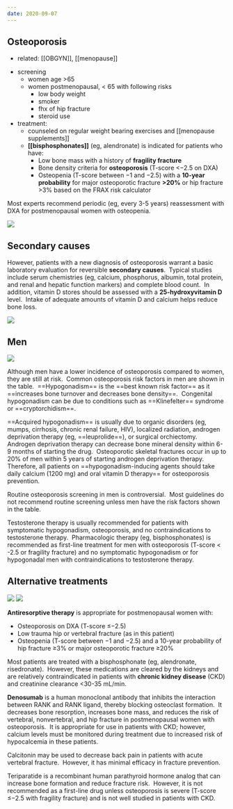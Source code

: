 ```yaml
---
date: 2020-09-07
---
```


## Osteoporosis

- related: [[OBGYN]], [[menopause]]

<!-- osteopenia vs osteoporosis, when to DXA, result, treatment when -->

- screening
	- women age >65
	- women postmenopausal, < 65 with following risks
		- low body weight
		- smoker
		- fhx of hip fracture
		- steroid use
- treatment:
	- counseled on regular weight bearing exercises and [[menopause supplements]]
	- **[[bisphosphonates]]** (eg, alendronate) is indicated for patients who have:
		- Low bone mass with a history of **fragility fracture**
		- Bone density criteria for **osteoporosis** (T-score <−2.5 on DXA)
		- Osteopenia (T-score between −1 and −2.5) with a **10-year probability** for major osteoporotic fracture **>20%** or hip fracture >3% based on the FRAX risk calculator

Most experts recommend periodic (eg, every 3-5 years)  reassessment with DXA for postmenopausal women with osteopenia.

![](https://photos.thisispiggy.com/file/wikiFiles/image-20200225201144239.png)

## Secondary causes

<!-- osteoporosis secondary causes workup -->

However, patients with a new diagnosis of osteoporosis warrant a basic laboratory evaluation for reversible **secondary causes**.  Typical studies include serum chemistries (eg, calcium, phosphorus, albumin, total protein, and renal and hepatic function markers) and complete blood count.  In addition, vitamin D stores should be assessed with a **25-hydroxyvitamin D** level.  Intake of adequate amounts of vitamin D and calcium helps reduce bone loss.

![](https://photos.thisispiggy.com/file/wikiFiles/20220525132654.png)

## Men

<!-- osteoporosis in men causes -->

![](https://photos.thisispiggy.com/file/wikiFiles/20220531142123.png)

Although men have a lower incidence of osteoporosis compared to women, they are still at risk.  Common osteoporosis risk factors in men are shown in the table.  ==Hypogonadism== is the ==best known risk factor== as it ==increases bone turnover and decreases bone density==.  Congenital hypogonadism can be due to conditions such as ==Klinefelter== syndrome or ==cryptorchidism==.

==Acquired hypogonadism== is usually due to organic disorders (eg, mumps, cirrhosis, chronic renal failure, HIV), localized radiation, androgen deprivation therapy (eg, ==leuprolide==), or surgical orchiectomy.  Androgen deprivation therapy can decrease bone mineral density within 6-9 months of starting the drug.  Osteoporotic skeletal fractures occur in up to 20% of men within 5 years of starting androgen deprivation therapy.  Therefore, all patients on ==hypogonadism-inducing agents should take daily calcium (1200 mg) and oral vitamin D therapy== for osteoporosis prevention.

Routine osteoporosis screening in men is controversial.  Most guidelines do not recommend routine screening unless men have the risk factors shown in the table.

Testosterone therapy is usually recommended for patients with symptomatic hypogonadism, osteoporosis, and no contraindications to testosterone therapy.  Pharmacologic therapy (eg, bisphosphonates) is recommended as first-line treatment for men with osteoporosis (T-score < -2.5 or fragility fracture) and no symptomatic hypogonadism or for hypogonadal men with contraindications to testosterone therapy.

## Alternative treatments

![](https://photos.thisispiggy.com/file/wikiFiles/20220805204502.png)
![](https://photos.thisispiggy.com/file/wikiFiles/20220805204511.png)

**Antiresorptive therapy** is appropriate for postmenopausal women with:

- Osteoporosis on DXA (T-score ≤−2.5)
- Low trauma hip or vertebral fracture (as in this patient)
- Osteopenia (T-score between −1 and −2.5) and a 10-year probability of hip fracture ≥3% or major osteoporotic fracture ≥20%

Most patients are treated with a bisphosphonate (eg, alendronate, risedronate).  However, these medications are cleared by the kidneys and are relatively contraindicated in patients with **chronic kidney disease** (CKD) and creatinine clearance <30-35 mL/min.

**Denosumab** is a human monoclonal antibody that inhibits the interaction between RANK and RANK ligand, thereby blocking osteoclast formation.  It decreases bone resorption, increases bone mass, and reduces the risk of vertebral, nonvertebral, and hip fracture in postmenopausal women with osteoporosis.  It is appropriate for use in patients with CKD; however, calcium levels must be monitored during treatment due to increased risk of hypocalcemia in these patients.

Calcitonin may be used to decrease back pain in patients with acute vertebral fracture.  However, it has minimal efficacy in fracture prevention.

Teriparatide is a recombinant human parathyroid hormone analog that can increase bone formation and reduce fracture risk.  However, it is not recommended as a first-line drug unless osteoporosis is severe (T-score ≤−2.5 with fragility fracture) and is not well studied in patients with CKD.
